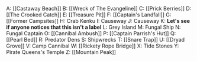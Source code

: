 A: [[Castaway Beach]]
B: [[Wreck of The Evangeline]]
C: [[Prick Berries]]
D: [[The Crooked Catch]]
E: [[Treasure Pit]]
F: [[Captain's Landfall]]
G: [[Former Campsites]]
H: Crab Kenku
I: Causeway
J: Causeway
K: **Let's see if anyone notices that this isn't a label**
L: Grey Island
M: Fungal Ship
N: Fungal Captain
O: [[Cannibal Ambush]]
P: [[Captain Parrish's Hut]]
Q: [[Pearl Bed]]
R: Predator Dens
S: Shipwrecks
T: [[Snare Trap]]
U: [[Dryad Grove]]
V: Camp Cannibal
W: [[Rickety Rope Bridge]]
X: Tide Stones
Y: Pirate Queens's Temple
Z: [[Mountain Peak]]
